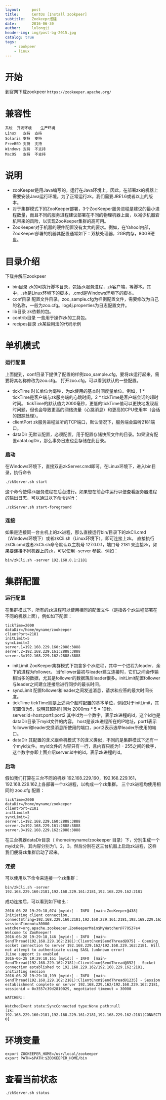 ```yaml
---
layout:     post
title:      CentOs [Install zookpeer]
subtitle:   Zookeepr搭建
date:       2016-06-30
author:     lulongji
header-img: img/post-bg-2015.jpg
catalog: true
tags:
    - zookpeer
    - linux
---
```


# 开始
到官网下载zookpeer ``` https://zookeeper.apache.org/ ```

# 兼容性
    系统	开发环境	生产环境
    Linux	支持	支持
    Solaris	支持	支持
    FreeBSD	支持	支持
    Windows	支持	不支持
    MacOS	支持	不支持

# 说明
- zooKeeper是用Java编写的，运行在Java环境上，因此，在部署zk的机器上需要安装Java运行环境。为了正常运行zk，我们需要JRE1.6或者以上的版本。 
- 对于集群模式下的ZooKeeper部署，3个ZooKeeper服务进程是建议的最小进程数量，而且不同的服务进程建议部署在不同的物理机器上面，以减少机器宕机带来的风险，以实现ZooKeeper集群的高可用。 
- ZooKeeper对于机器的硬件配置没有太大的要求。例如，在Yahoo!内部，ZooKeeper部署的机器其配置通常如下：双核处理器，2GB内存，80GB硬盘。

# 目录介绍
下载并解压zookpeer
- bin目录 
zk的可执行脚本目录，包括zk服务进程，zk客户端，等脚本。其中，.sh是Linux环境下的脚本，.cmd是Windows环境下的脚本。
- conf目录 
配置文件目录。zoo_sample.cfg为样例配置文件，需要修改为自己的名称，一般为zoo.cfg。log4j.properties为日志配置文件。
- lib目录 
zk依赖的包。
- contrib目录 
一些用于操作zk的工具包。
- recipes目录 
zk某些用法的代码示例

# 单机模式
### 运行配置
上面提到，conf目录下提供了配置的样例zoo_sample.cfg，要将zk运行起来，需要将其名称修改为zoo.cfg。 
打开zoo.cfg，可以看到默认的一些配置。

- tickTime 
时长单位为毫秒，为zk使用的基本时间度量单位。例如，1 * tickTime是客户端与zk服务端的心跳时间，2 * tickTime是客户端会话的超时时间。 
tickTime的默认值为2000毫秒，更低的tickTime值可以更快地发现超时问题，但也会导致更高的网络流量（心跳消息）和更高的CPU使用率（会话的跟踪处理）。
- clientPort 
zk服务进程监听的TCP端口，默认情况下，服务端会监听2181端口。
- dataDir 
无默认配置，必须配置，用于配置存储快照文件的目录。如果没有配置dataLogDir，那么事务日志也会存储在此目录。

### 启动
在Windows环境下，直接双击zkServer.cmd即可。在Linux环境下，进入bin目录，执行命令

    ./zkServer.sh start

这个命令使得zk服务进程在后台进行。如果想在前台中运行以便查看服务器进程的输出日志，可以通过以下命令运行：

    ./zkServer.sh start-foreground

### 连接
如果是连接同一台主机上的zk进程，那么直接运行bin/目录下的zkCli.cmd（Windows环境下）或者zkCli.sh（Linux环境下），即可连接上zk。 
直接执行zkCli.cmd或者zkCli.sh命令默认以主机号 127.0.0.1，端口号 2181 来连接zk，如果要连接不同机器上的zk，可以使用 -server 参数，例如：

    bin/zkCli.sh -server 192.168.0.1:2181

# 集群配置
### 运行配置
在集群模式下，所有的zk进程可以使用相同的配置文件（是指各个zk进程部署在不同的机器上面），例如如下配置：

    tickTime=2000
    dataDir=/home/myname/zookeeper
    clientPort=2181
    initLimit=5
    syncLimit=2
    server.1=192.168.229.160:2888:3888
    server.2=192.168.229.161:2888:3888
    server.3=192.168.229.162:2888:3888

- initLimit 
ZooKeeper集群模式下包含多个zk进程，其中一个进程为leader，余下的进程为follower。 
当follower最初与leader建立连接时，它们之间会传输相当多的数据，尤其是follower的数据落后leader很多。initLimit配置follower与leader之间建立连接后进行同步的最长时间。
- syncLimit 
配置follower和leader之间发送消息，请求和应答的最大时间长度。
- tickTime 
tickTime则是上述两个超时配置的基本单位，例如对于initLimit，其配置值为5，说明其超时时间为 2000ms * 5 = 10秒。
server.id=host:port1:port2 
其中id为一个数字，表示zk进程的id，这个id也是dataDir目录下myid文件的内容。 
host是该zk进程所在的IP地址，port1表示follower和leader交换消息所使用的端口，port2表示选举leader所使用的端口。
- dataDir 
其配置的含义跟单机模式下的含义类似，不同的是集群模式下还有一个myid文件。myid文件的内容只有一行，且内容只能为1 - 255之间的数字，这个数字亦即上面介绍server.id中的id，表示zk进程的id。

### 启动
假如我们打算在三台不同的机器 192.168.229.160，192.168.229.161，192.168.229.162上各部署一个zk进程，以构成一个zk集群。 
三个zk进程均使用相同的 zoo.cfg 配置：

    tickTime=2000
    dataDir=/home/myname/zookeeper
    clientPort=2181
    initLimit=5
    syncLimit=2
    server.1=192.168.229.160:2888:3888
    server.2=192.168.229.161:2888:3888
    server.3=192.168.229.162:2888:3888

在三台机器dataDir目录（ /home/myname/zookeeper 目录）下，分别生成一个myid文件，其内容分别为1，2，3。然后分别在这三台机器上启动zk进程，这样我们便将zk集群启动了起来。

### 连接
可以使用以下命令来连接一个zk集群：

    bin/zkCli.sh -server 192.168.229.160:2181,192.168.229.161:2181,192.168.229.162:2181

成功连接后，可以看到如下输出：

    2016-06-28 19:29:18,074 [myid:] - INFO  [main:ZooKeeper@438] - Initiating client connection, connectString=192.168.229.160:2181,192.168.229.161:2181,192.168.229.162:2181 sessionTimeout=30000 watcher=org.apache.zookeeper.ZooKeeperMain$MyWatcher@770537e4
    Welcome to ZooKeeper!
    2016-06-28 19:29:18,146 [myid:] - INFO  [main-SendThread(192.168.229.162:2181):ClientCnxn$SendThread@975] - Opening socket connection to server 192.168.229.162/192.168.229.162:2181. Will not attempt to authenticate using SASL (unknown error)
    JLine support is enabled
    2016-06-28 19:29:18,161 [myid:] - INFO  [main-SendThread(192.168.229.162:2181):ClientCnxn$SendThread@852] - Socket connection established to 192.168.229.162/192.168.229.162:2181, initiating session
    2016-06-28 19:29:18,199 [myid:] - INFO  [main-SendThread(192.168.229.162:2181):ClientCnxn$SendThread@1235] - Session establishment complete on server 192.168.229.162/192.168.229.162:2181, sessionid = 0x3557c39d2810029, negotiated timeout = 30000

    WATCHER::

    WatchedEvent state:SyncConnected type:None path:null
    [zk: 192.168.229.160:2181,192.168.229.161:2181,192.168.229.162:2181(CONNECTED) 0] 


# 环境变量

    export ZOOKEEPER_HOME=/usr/local/zookeeper 
    export PATH=$PATH:$ZOOKEEPER_HOME/bin

# 查看当前状态
    ./zkServer.sh status


    